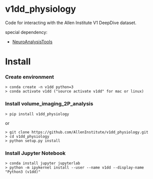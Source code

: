 # v1dd_physiology  
Code for interacting with the Allen Institute V1 DeepDive dataset.  
  
special dependency:
* [NeuroAnalysisTools](https://github.com/zhuangjun1981/NeuroAnalysisTools)  

# Install
### Create environment
```
> conda create -n v1dd python=3
> conda activate v1dd ("source activate v1dd" for mac or linux)
```

### Install volume_imaging_2P_analysis
```
> pip install v1dd_physiology
```  
  
or  

```
> git clone https://github.com/AllenInstitute/v1dd_physiology.git
> cd v1dd_physiology
> python setup.py install
``` 
  
### Install Jupyter Notebook
```
> conda install jupyter jupyterlab
> python -m ipykernel install --user --name v1dd --display-name "Python3 (v1dd)"
```